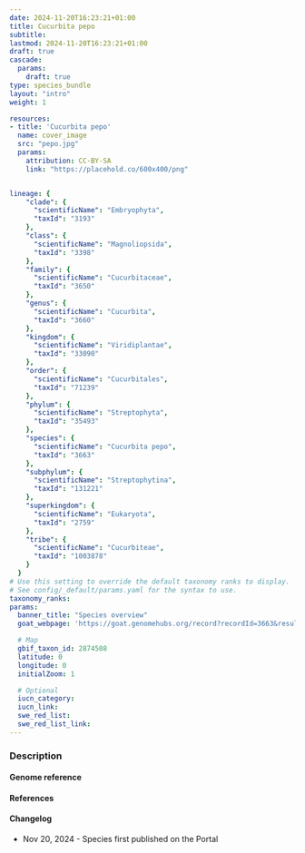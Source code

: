 ```yaml
---
date: 2024-11-20T16:23:21+01:00
title: Cucurbita pepo
subtitle:
lastmod: 2024-11-20T16:23:21+01:00
draft: true
cascade:
  params:
    draft: true
type: species_bundle
layout: "intro"
weight: 1

resources:
- title: 'Cucurbita pepo'
  name: cover_image
  src: "pepo.jpg"
  params:
    attribution: CC-BY-SA
    link: "https://placehold.co/600x400/png"


lineage: {
    "clade": {
      "scientificName": "Embryophyta",
      "taxId": "3193"
    },
    "class": {
      "scientificName": "Magnoliopsida",
      "taxId": "3398"
    },
    "family": {
      "scientificName": "Cucurbitaceae",
      "taxId": "3650"
    },
    "genus": {
      "scientificName": "Cucurbita",
      "taxId": "3660"
    },
    "kingdom": {
      "scientificName": "Viridiplantae",
      "taxId": "33090"
    },
    "order": {
      "scientificName": "Cucurbitales",
      "taxId": "71239"
    },
    "phylum": {
      "scientificName": "Streptophyta",
      "taxId": "35493"
    },
    "species": {
      "scientificName": "Cucurbita pepo",
      "taxId": "3663"
    },
    "subphylum": {
      "scientificName": "Streptophytina",
      "taxId": "131221"
    },
    "superkingdom": {
      "scientificName": "Eukaryota",
      "taxId": "2759"
    },
    "tribe": {
      "scientificName": "Cucurbiteae",
      "taxId": "1003878"
    }
  }
# Use this setting to override the default taxonomy ranks to display.
# See config/_default/params.yaml for the syntax to use.
taxonomy_ranks:
params:
  banner_title: "Species overview"
  goat_webpage: 'https://goat.genomehubs.org/record?recordId=3663&result=taxon&taxonomy=ncbi'

  # Map
  gbif_taxon_id: 2874508
  latitude: 0
  longitude: 0
  initialZoom: 1

  # Optional
  iucn_category:
  iucn_link:
  swe_red_list:
  swe_red_list_link:
---
```


### Description

#### Genome reference

#### References

#### Changelog

- Nov 20, 2024 - Species first published on the Portal
